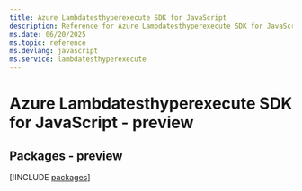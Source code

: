 ```yaml
---
title: Azure Lambdatesthyperexecute SDK for JavaScript
description: Reference for Azure Lambdatesthyperexecute SDK for JavaScript
ms.date: 06/20/2025
ms.topic: reference
ms.devlang: javascript
ms.service: lambdatesthyperexecute
---
```

# Azure Lambdatesthyperexecute SDK for JavaScript - preview
## Packages - preview
[!INCLUDE [packages](lambdatesthyperexecute-index.md)]